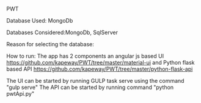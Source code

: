 PWT

Database Used: MongoDb

Databases Considered:MongoDb, SqlServer

Reason for selecting the database:


How to run:
The app has 2 components an angular js based UI https://github.com/kapeway/PWT/tree/master/material-ui and Python flask based API https://github.com/kapeway/PWT/tree/master/python-flask-api

The UI can be started by running GULP task serve using the command "gulp serve"
The API can be started by running command "python pwtApi.py"
